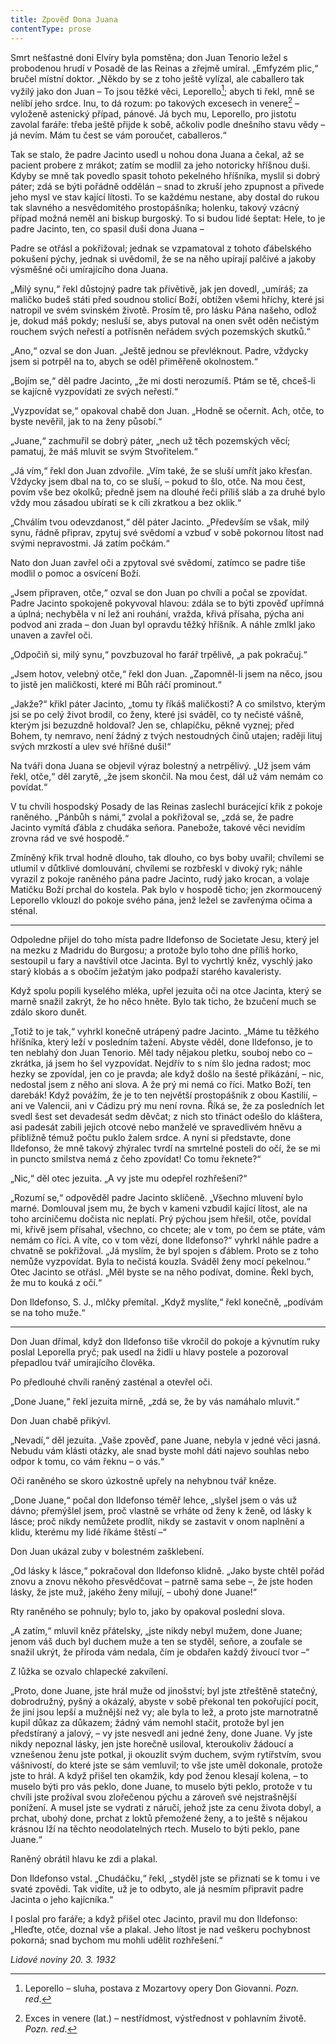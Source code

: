 ```yaml
---
title: Zpověď Dona Juana
contentType: prose
---
```


<section>

Smrt nešťastné doni Elvíry byla pomstěna; don Juan Tenorio ležel s probodenou hrudí v Posadě de las Reinas a zřejmě umíral. „Emfyzém plic,“ bručel místní doktor. „Někdo by se z toho ještě vylízal, ale caballero tak vyžilý jako don Juan – To jsou těžké věci, Leporello[^20]; abych ti řekl, mně se nelíbí jeho srdce. Inu, to dá rozum: po takových excesech in venere[^21] – vyloženě astenický případ, pánové. Já bych mu, Leporello, pro jistotu zavolal faráře: třeba ještě přijde k sobě, ačkoliv podle dnešního stavu vědy – já nevím. Mám tu čest se vám poroučet, caballeros.“

Tak se stalo, že padre Jacinto usedl u nohou dona Juana a čekal, až se pacient probere z mrákot; zatím se modlil za jeho notoricky hříšnou duši. Kdyby se mně tak povedlo spasit tohoto pekelného hříšníka, myslil si dobrý páter; zdá se býti pořádně oddělán – snad to zkruší jeho zpupnost a přivede jeho mysl ve stav kající lítosti. To se každému nestane, aby dostal do rukou tak slavného a nesvědomitého prostopášníka; holenku, takový vzácný případ možná neměl ani biskup burgoský. To si budou lidé šeptat: Hele, to je padre Jacinto, ten, co spasil duši dona Juana –

Padre se otřásl a pokřižoval; jednak se vzpamatoval z tohoto ďábelského pokušení pýchy, jednak si uvědomil, že se na něho upírají palčivé a jakoby výsměšné oči umírajícího dona Juana.

„Milý synu,“ řekl důstojný padre tak přívětivě, jak jen dovedl, „umíráš; za maličko budeš státi před soudnou stolicí Boží, obtížen všemi hříchy, které jsi natropil ve svém svinském životě. Prosím tě, pro lásku Pána našeho, odlož je, dokud máš pokdy; nesluší se, abys putoval na onen svět oděn nečistým rouchem svých neřestí a potřísněn neřádem svých pozemských skutků.“

„Ano,“ ozval se don Juan. „Ještě jednou se převléknout. Padre, vždycky jsem si potrpěl na to, abych se oděl přiměřeně okolnostem.“

„Bojím se,“ děl padre Jacinto, „že mi dosti nerozumíš. Ptám se tě, chceš-li se kajícně vyzpovídati ze svých neřestí.“

„Vyzpovídat se,“ opakoval chabě don Juan. „Hodně se očernit. Ach, otče, to byste nevěřil, jak to na ženy působí.“

„Juane,“ zachmuřil se dobrý páter, „nech už těch pozemských věcí; pamatuj, že máš mluvit se svým Stvořitelem.“

„Já vím,“ řekl don Juan zdvořile. „Vím také, že se sluší umřít jako křesťan. Vždycky jsem dbal na to, co se sluší, – pokud to šlo, otče. Na mou čest, povím vše bez okolků; předně jsem na dlouhé řeči příliš sláb a za druhé bylo vždy mou zásadou ubírati se k cíli zkratkou a bez oklik.“

„Chválím tvou odevzdanost,“ děl páter Jacinto. „Především se však, milý synu, řádně připrav, zpytuj své svědomí a vzbuď v sobě pokornou lítost nad svými nepravostmi. Já zatím počkám.“

Nato don Juan zavřel oči a zpytoval své svědomí, zatímco se padre tiše modlil o pomoc a osvícení Boží.

„Jsem připraven, otče,“ ozval se don Juan po chvíli a počal se zpovídat. Padre Jacinto spokojeně pokyvoval hlavou: zdála se to býti zpověď upřímná a úplná; nechyběla v ní lež ani rouhání, vražda, křivá přísaha, pýcha ani podvod ani zrada – don Juan byl opravdu těžký hříšník. A náhle zmlkl jako unaven a zavřel oči.

„Odpočiň si, milý synu,“ povzbuzoval ho farář trpělivě, „a pak pokračuj.“

„Jsem hotov, velebný otče,“ řekl don Juan. „Zapomněl-li jsem na něco, jsou to jistě jen maličkosti, které mi Bůh ráčí prominout.“

„Jakže?“ křikl páter Jacinto, „tomu ty říkáš maličkosti? A co smilstvo, kterým jsi se po celý život brodil, co ženy, které jsi sváděl, co ty nečisté vášně, kterým jsi bezuzdně holdoval? Jen se, chlapíčku, pěkně vyznej; před Bohem, ty nemravo, není žádný z tvých nestoudných činů utajen; raději lituj svých mrzkostí a ulev své hříšné duši!“

Na tváři dona Juana se objevil výraz bolestný a netrpělivý. „Už jsem vám řekl, otče,“ děl zarytě, „že jsem skončil. Na mou čest, dál už vám nemám co povídat.“

V tu chvíli hospodský Posady de las Reinas zaslechl burácející křik z pokoje raněného. „Pánbůh s námi,“ zvolal a pokřižoval se, „zdá se, že padre Jacinto vymítá ďábla z chudáka seňora. Panebože, takové věci nevidím zrovna rád ve své hospodě.“

Zmíněný křik trval hodně dlouho, tak dlouho, co bys boby uvařil; chvílemi se utlumil v důtklivé domlouvání, chvílemi se rozbřeskl v divoký ryk; náhle vyrazil z pokoje raněného pána padre Jacinto, rudý jako krocan, a volaje Matičku Boží prchal do kostela. Pak bylo v hospodě ticho; jen zkormoucený Leporello vklouzl do pokoje svého pána, jenž ležel se zavřenýma očima a sténal.

* * *

Odpoledne přijel do toho místa padre Ildefonso de Societate Jesu, který jel na mezku z Madridu do Burgosu; a protože bylo toho dne příliš horko, sestoupil u fary a navštívil otce Jacinta. Byl to vychrtlý kněz, vyschlý jako starý klobás a s obočím ježatým jako podpaží starého kavaleristy.

Když spolu popili kyselého mléka, upřel jezuita oči na otce Jacinta, který se marně snažil zakrýt, že ho něco hněte. Bylo tak ticho, že bzučení much se zdálo skoro dunět.

„Totiž to je tak,“ vyhrkl konečně utrápený padre Jacinto. „Máme tu těžkého hříšníka, který leží v posledním tažení. Abyste věděl, done Ildefonso, je to ten neblahý don Juan Tenorio. Měl tady nějakou pletku, souboj nebo co – zkrátka, já jsem ho šel vyzpovídat. Nejdřív to s ním šlo jedna radost; moc hezky se zpovídal, jen co je pravda; ale když došlo na šesté přikázání, – nic, nedostal jsem z něho ani slova. A že prý mi nemá co říci. Matko Boží, ten darebák! Když povážím, že je to ten největší prostopášník z obou Kastilií, – ani ve Valencii, ani v Cádizu prý mu není rovna. Říká se, že za posledních let svedl šest set devadesát sedm děvčat; z nich sto třináct odešlo do kláštera, asi padesát zabili jejich otcové nebo manželé ve spravedlivém hněvu a přibližně témuž počtu puklo žalem srdce. A nyní si představte, done Ildefonso, že mně takový zhýralec tvrdí na smrtelné posteli do očí, že se mi in puncto smilstva nemá z čeho zpovídat! Co tomu řeknete?“

„Nic,“ děl otec jezuita. „A vy jste mu odepřel rozhřešení?“

„Rozumí se,“ odpověděl padre Jacinto sklíčeně. „Všechno mluvení bylo marné. Domlouval jsem mu, že bych v kameni vzbudil kající lítost, ale na toho arciničemu dočista nic neplatí. Prý pýchou jsem hřešil, otče, povídal mi, křivě jsem přísahal, všechno, co chcete; ale v tom, po čem se ptáte, vám nemám co říci. A víte, co v tom vězí, done Ildefonso?“ vyhrkl náhle padre a chvatně se pokřižoval. „Já myslím, že byl spojen s ďáblem. Proto se z toho nemůže vyzpovídat. Byla to nečistá kouzla. Sváděl ženy mocí pekelnou.“ Otec Jacinto se otřásl. „Měl byste se na něho podívat, domine. Řekl bych, že mu to kouká z očí.“

Don Ildefonso, S. J., mlčky přemítal. „Když myslíte,“ řekl konečně, „podívám se na toho muže.“

* * *

Don Juan dřímal, když don Ildefonso tiše vkročil do pokoje a kývnutím ruky poslal Leporella pryč; pak usedl na židli u hlavy postele a pozoroval přepadlou tvář umírajícího člověka.

Po předlouhé chvíli raněný zasténal a otevřel oči.

„Done Juane,“ řekl jezuita mírně, „zdá se, že by vás namáhalo mluvit.“

Don Juan chabě přikývl.

„Nevadí,“ děl jezuita. „Vaše zpověď, pane Juane, nebyla v jedné věci jasná. Nebudu vám klásti otázky, ale snad byste mohl dáti najevo souhlas nebo odpor k tomu, co vám řeknu – o vás.“

Oči raněného se skoro úzkostně upřely na nehybnou tvář kněze.

„Done Juane,“ počal don Ildefonso téměř lehce, „slyšel jsem o vás už dávno; přemýšlel jsem, proč vlastně se vrháte od ženy k ženě, od lásky k lásce; proč nikdy nemůžete prodlít, nikdy se zastavit v onom naplnění a klidu, kterému my lidé říkáme štěstí –“

Don Juan ukázal zuby v bolestném zašklebení.

„Od lásky k lásce,“ pokračoval don Ildefonso klidně. „Jako byste chtěl pořád znovu a znovu někoho přesvědčovat – patrně sama sebe –, že jste hoden lásky, že jste muž, jakého ženy milují, – ubohý done Juane!“

Rty raněného se pohnuly; bylo to, jako by opakoval poslední slova.

„A zatím,“ mluvil kněz přátelsky, „jste nikdy nebyl mužem, done Juane; jenom váš duch byl duchem muže a ten se styděl, seňore, a zoufale se snažil ukrýt, že příroda vám nedala, čím je obdařen každý živoucí tvor –“

Z lůžka se ozvalo chlapecké zakvílení.

„Proto, done Juane, jste hrál muže od jinošství; byl jste ztřeštěně statečný, dobrodružný, pyšný a okázalý, abyste v sobě překonal ten pokořující pocit, že jiní jsou lepší a mužnější než vy; ale byla to lež, a proto jste marnotratně kupil důkaz za důkazem; žádný vám nemohl stačit, protože byl jen předstíraný a jalový, – vy jste nesvedl ani jedné ženy, done Juane. Vy jste nikdy nepoznal lásky, jen jste horečně usiloval, kteroukoliv žádoucí a vznešenou ženu jste potkal, ji okouzlit svým duchem, svým rytířstvím, svou vášnivostí, do které jste se sám vemluvil; to vše jste uměl dokonale, protože jste to hrál. A když přišel ten okamžik, kdy pod ženou klesají kolena, – to muselo býti pro vás peklo, done Juane, to muselo býti peklo, protože v tu chvíli jste prožíval svou zlořečenou pýchu a zároveň své nejstrašnější ponížení. A musel jste se vydrati z náručí, jehož jste za cenu života dobyl, a prchat, ubohý done, prchat z loktů přemožené ženy, a to ještě s nějakou krásnou lží na těchto neodolatelných rtech. Muselo to býti peklo, pane Juane.“

Raněný obrátil hlavu ke zdi a plakal.

Don Ildefonso vstal. „Chudáčku,“ řekl, „styděl jste se přiznati se k tomu i ve svaté zpovědi. Tak vidíte, už je to odbyto, ale já nesmím připravit padre Jacinta o jeho kajícníka.“

I poslal pro faráře; a když přišel otec Jacinto, pravil mu don Ildefonso: „Hleďte, otče, doznal vše a plakal. Jeho lítost je nad veškeru pochybnost pokorná; snad bychom mu mohli udělit rozhřešení.“

_Lidové noviny 20. 3. 1932_

</section>

[^1]: Votant (lat.) – přísedící u soudu. _Pozn. red_.

[^2]: Chlamyda (řec.) – plášť ve starém Řecku nošený přes levé rameno a sepnutý kovovou sponou. _Pozn. red_.

[^3]: Agora (řec.) – shromaždiště lidu. _Pozn. red_.

[^4]: Jednoroční beránci z jarního vrhu. _Pozn. red_.

[^5]: Megara – jedno z nejmocnějších starořeckých měst. _Pozn. red_.

[^6]: Boiótia – oblast středního Řecka. _Pozn. red_.

[^7]: Andres Boiótikoi – mužové boiótští. _Pozn. red_.

[^8]: Búlé (řec.) – poradní sbor se správní a soudní pravomocí. _Pozn. red_.

[^9]: Senonové – galský kmen, žijící mezi Loirou a Seinou. _Pozn. red_.

[^10]: Nunvář – zvěrokleštič. _Pozn. red_.

[^11]: Rabboni (aram.) – učiteli, mistře. _Pozn. red_.

[^12]: Synedrium/synedrion (řec.) – nejvyšší orgán moci v Judeji. _Pozn. red_.

[^13]: Hakeldama (aram.) – pohřebiště u Jeruzaléma pro cizozemce. _Pozn. red_.

[^14]: Virtus (lat.) – mužná cnost, ušlechtilost, síla, statečnost. _Pozn. red_.

[^15]: Augur (lat.) – ptakopravec, věštec předpovídající z letu ptáků. _Pozn. red_.

[^16]: O maličkosti se soudce nezajímá (velký duch nedbá malicherností). _Pozn. red_.

[^17]: Arián – člověk popírající Kristovo božství (přinesl ji Arius, alexandrijský, křesťanský kazatel). _Pozn. red_.

[^18]: Podestà vicegerente (ital.) – zástupce podesty (městského správního a soudního úředníka). _Pozn. red_.

[^19]: Karbunkul – tmavočervený drahokam (rubín, granát…). _Pozn. red_.

[^20]: Leporello – sluha, postava z Mozartovy opery Don Giovanni. _Pozn. red_.

[^21]: Exces in venere (lat.) – nestřídmost, výstřednost v pohlavním životě. _Pozn. red_.

[^22]: Albergo (ital.) – hostinec. _Pozn. red_.

[^23]: Nejdůstojnější blahorodí. _Pozn. red_.

[^24]: Vysoce vážený duchovní. _Pozn. red_.

[^25]: Scaligerové – šlechtický rod vládnoucí ve středověku. _Pozn. red_.

[^26]: Crapulone (ital.) – světák, zhýralec, opilec… _Pozn. red_.

[^27]: Vražedné přepadení. _Pozn. red_.

[^28]: Padouch. _Pozn. red_.

[^29]: Chlapec. _Pozn. red_.

[^30]: Zecchino – zlaťák, bývalá benátská zlatá mince. _Pozn. red_.

[^31]: Dělat honéry (z franc. honeur) – projevovat úctu, čest. _Pozn. red._

[^32]: Ať slouží. _Pozn. red._

[^33]: Kletba, nadávka (dosl. prase, vepř). _Pozn. red._

[^34]: Zatracený chlapík, darebák, lump. _Pozn. red._

[^35]: Hrome! _Pozn. red._

[^36]: Jak jste veliký! _Pozn. red._
